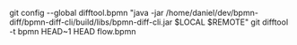 git config --global difftool.bpmn "java -jar /home/daniel/dev/bpmn-diff/bpmn-diff-cli/build/libs/bpmn-diff-cli.jar $LOCAL $REMOTE"
git difftool -t bpmn HEAD~1 HEAD flow.bpmn